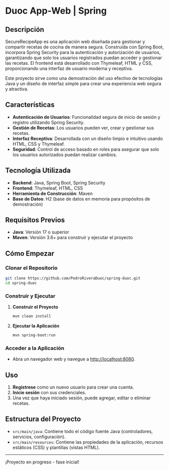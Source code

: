 #  Duoc App-Web | Spring

## Descripción
SecureRecipeApp es una aplicación web diseñada para gestionar y compartir recetas de cocina de manera segura. Construida con Spring Boot, incorpora Spring Security para la autenticación y autorización de usuarios, garantizando que solo los usuarios registrados puedan acceder y gestionar las recetas. El frontend está desarrollado con Thymeleaf, HTML y CSS, proporcionando una interfaz de usuario moderna y receptiva.

Este proyecto sirve como una demostración del uso efectivo de tecnologías Java y un diseño de interfaz simple para crear una experiencia web segura y atractiva.

## Características
- **Autenticación de Usuarios**: Funcionalidad segura de inicio de sesión y registro utilizando Spring Security.
- **Gestión de Recetas**: Los usuarios pueden ver, crear y gestionar sus recetas.
- **Interfaz Receptiva**: Desarrollada con un diseño limpio e intuitivo usando HTML, CSS y Thymeleaf.
- **Seguridad**: Control de acceso basado en roles para asegurar que solo los usuarios autorizados puedan realizar cambios.

## Tecnología Utilizada
- **Backend**: Java, Spring Boot, Spring Security
- **Frontend**: Thymeleaf, HTML, CSS
- **Herramienta de Construcción**: Maven
- **Base de Datos**: H2 (base de datos en memoria para propósitos de demostración)

## Requisitos Previos
- **Java**: Versión 17 o superior
- **Maven**: Versión 3.6+ para construir y ejecutar el proyecto

## Cómo Empezar
### Clonar el Repositorio
```bash
git clone https://github.com/PedroRiveraDuoc/spring-duoc.git
cd spring-duoc
```

### Construir y Ejecutar
1. **Construir el Proyecto**
   ```bash
   mvn clean install
   ```

2. **Ejecutar la Aplicación**
   ```bash
   mvn spring-boot:run
   ```

### Acceder a la Aplicación
- Abra un navegador web y navegue a [http://localhost:8080](http://localhost:8080).

## Uso
1. **Regístrese** como un nuevo usuario para crear una cuenta.
2. **Inicie sesión** con sus credenciales.
3. Una vez que haya iniciado sesión, puede agregar, editar o eliminar recetas.

## Estructura del Proyecto
- `src/main/java`: Contiene todo el código fuente Java (controladores, servicios, configuración).
- `src/main/resources`: Contiene las propiedades de la aplicación, recursos estáticos (CSS) y plantillas (vistas HTML).

---

¡Proyecto en progreso - fase inicial!

